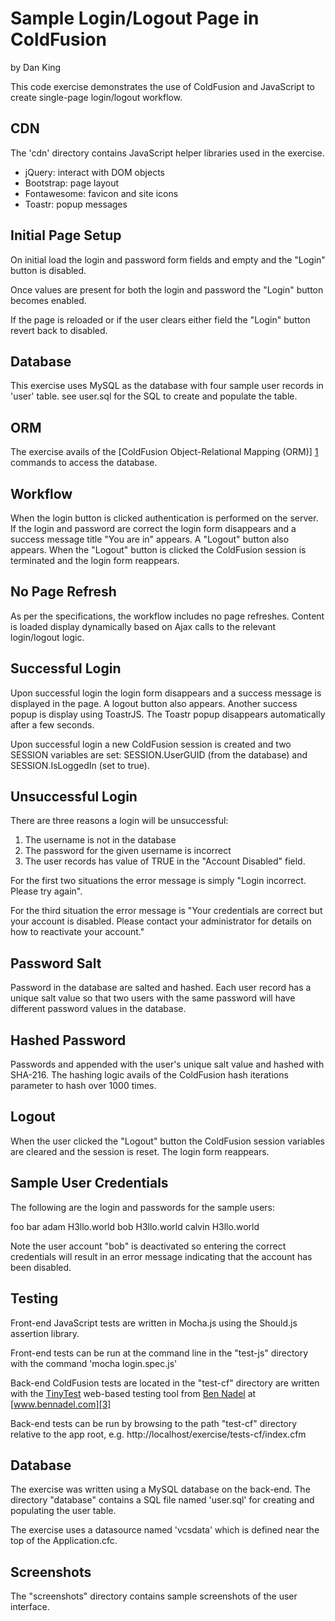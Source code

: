 
# Sample Login/Logout Page in ColdFusion

by Dan King

This code exercise demonstrates the use of ColdFusion and JavaScript to create single-page login/logout workflow.

## CDN

The 'cdn' directory contains JavaScript helper libraries used in the exercise.
- jQuery: interact with DOM objects
- Bootstrap: page layout
- Fontawesome: favicon and site icons
- Toastr: popup messages

## Initial Page Setup

On initial load the login and password form fields and empty and the "Login" button is disabled.

Once values are present for both the login and password the "Login" button becomes enabled.

If the page is reloaded or if the user clears either field the "Login" button revert back to disabled.

## Database

This exercise uses MySQL as the database with four sample user records in 'user' table. see user.sql for the SQL to create and populate the table.

## ORM

The exercise avails of the [ColdFusion Object-Relational Mapping (ORM)] [1] commands to access the database.

## Workflow

When the login button is clicked authentication is performed on the server. If the login and password are correct the login form disappears and a success message title "You are in" appears. A "Logout" button also appears. When the "Logout" button is clicked the ColdFusion session is terminated and the login form reappears.

## No Page Refresh

As per the specifications, the workflow includes no page refreshes. Content is loaded display dynamically based on Ajax calls to the relevant login/logout logic.

## Successful Login

Upon successful login the login form disappears and a success message is displayed in the page. A logout button also appears. Another success popup is display using ToastrJS. The Toastr popup disappears automatically after a few seconds. 

Upon successful login a new ColdFusion session is created and two SESSION variables are set: SESSION.UserGUID (from the database) and SESSION.IsLoggedIn (set to true).

## Unsuccessful Login

There are three reasons a login will be unsuccessful:

1. The username is not in the database
2. The password for the given username is incorrect
3. The user records has value of TRUE in the "Account Disabled" field.

For the first two situations the error message is simply "Login incorrect. Please try again".

For the third situation the error message is "Your credentials are correct but your account is disabled. Please contact your administrator for details on how to reactivate your account."

## Password Salt

Password in the database are salted and hashed. Each user record has a unique salt value so that two users with the same password will have different password values in the database.

## Hashed Password

Passwords and appended with the user's unique salt value and hashed with SHA-216. The hashing logic avails of the ColdFusion hash iterations parameter to hash over 1000 times.

## Logout

When the user clicked the "Logout" button the ColdFusion session variables are cleared and the session is reset. The login form reappears.


## Sample User Credentials

The following are the login and passwords for the sample users:

foo		bar
adam	H3llo.world
bob		H3llo.world
calvin	H3llo.world

Note the user account "bob" is deactivated so entering the correct credentials will result in an error message indicating that the account has been disabled.

## Testing

Front-end JavaScript tests are written in Mocha.js using the Should.js assertion library.

Front-end tests can be run at the command line in the "test-js" directory with the command 'mocha login.spec.js'

Back-end ColdFusion tests are located in the "test-cf" directory are written with the [TinyTest][2] web-based testing tool from [Ben Nadel][3] at [www.bennadel.com][3]

Back-end tests can be run by browsing to the path "test-cf" directory relative to the app root, e.g. http://localhost/exercise/tests-cf/index.cfm

## Database

The exercise was written using a MySQL database on the back-end. The directory "database" contains a SQL file named 'user.sql' for creating and populating the user table.

The exercise uses a datasource named 'vcsdata' which is defined near the top of the Application.cfc.

## Screenshots

The "screenshots" directory contains sample screenshots of the user interface.

[1]: http://help.adobe.com/en_US/ColdFusion/9.0/Developing/WSD628ADC4-A5F7-4079-99E0-FD725BE9B4BD.html
[2]: https://github.com/bennadel/QueryHelper.cfc
[3]: http://www.bennadel.com
